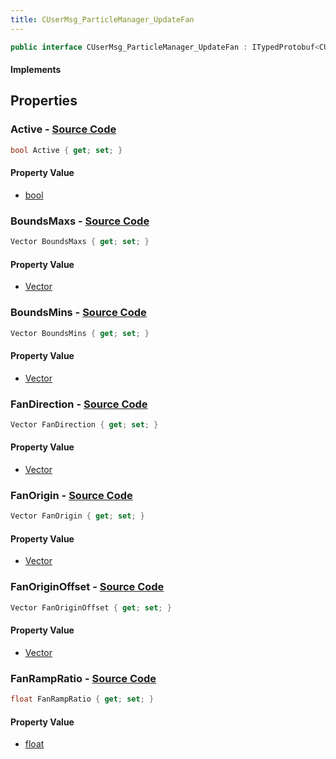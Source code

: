 ```yaml
---
title: CUserMsg_ParticleManager_UpdateFan
---
```


```csharp
public interface CUserMsg_ParticleManager_UpdateFan : ITypedProtobuf<CUserMsg_ParticleManager_UpdateFan>, INativeHandle
```

#### Implements

## Properties

### **Active** - [Source Code](https://github.com/swiftly-solution/swiftlys2/blob/main/managed/src/SwiftlyS2.Generated/Protobufs/Interfaces/CUserMsg_ParticleManager_UpdateFan.cs#L13)

```csharp
bool Active { get; set; }
```

#### Property Value

- [bool](https://learn.microsoft.com/dotnet/api/system.boolean)

### **BoundsMaxs** - [Source Code](https://github.com/swiftly-solution/swiftlys2/blob/main/managed/src/SwiftlyS2.Generated/Protobufs/Interfaces/CUserMsg_ParticleManager_UpdateFan.cs#L31)

```csharp
Vector BoundsMaxs { get; set; }
```

#### Property Value

- [Vector](/docs/api/shared/natives/vector)

### **BoundsMins** - [Source Code](https://github.com/swiftly-solution/swiftlys2/blob/main/managed/src/SwiftlyS2.Generated/Protobufs/Interfaces/CUserMsg_ParticleManager_UpdateFan.cs#L28)

```csharp
Vector BoundsMins { get; set; }
```

#### Property Value

- [Vector](/docs/api/shared/natives/vector)

### **FanDirection** - [Source Code](https://github.com/swiftly-solution/swiftlys2/blob/main/managed/src/SwiftlyS2.Generated/Protobufs/Interfaces/CUserMsg_ParticleManager_UpdateFan.cs#L22)

```csharp
Vector FanDirection { get; set; }
```

#### Property Value

- [Vector](/docs/api/shared/natives/vector)

### **FanOrigin** - [Source Code](https://github.com/swiftly-solution/swiftlys2/blob/main/managed/src/SwiftlyS2.Generated/Protobufs/Interfaces/CUserMsg_ParticleManager_UpdateFan.cs#L16)

```csharp
Vector FanOrigin { get; set; }
```

#### Property Value

- [Vector](/docs/api/shared/natives/vector)

### **FanOriginOffset** - [Source Code](https://github.com/swiftly-solution/swiftlys2/blob/main/managed/src/SwiftlyS2.Generated/Protobufs/Interfaces/CUserMsg_ParticleManager_UpdateFan.cs#L19)

```csharp
Vector FanOriginOffset { get; set; }
```

#### Property Value

- [Vector](/docs/api/shared/natives/vector)

### **FanRampRatio** - [Source Code](https://github.com/swiftly-solution/swiftlys2/blob/main/managed/src/SwiftlyS2.Generated/Protobufs/Interfaces/CUserMsg_ParticleManager_UpdateFan.cs#L25)

```csharp
float FanRampRatio { get; set; }
```

#### Property Value

- [float](https://learn.microsoft.com/dotnet/api/system.single)

